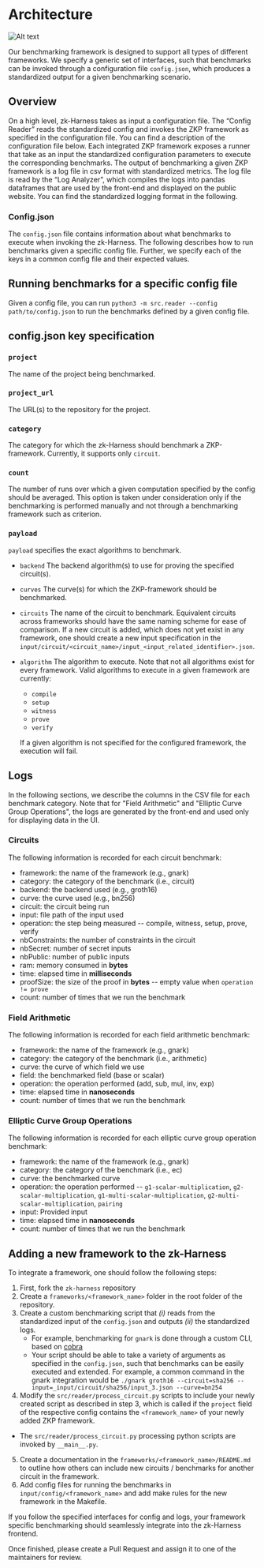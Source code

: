 # Architecture

![Alt text](./architecture.png?raw=true "Title")

Our benchmarking framework is designed to support all types of different frameworks.
We specify a generic set of interfaces, such that benchmarks can be invoked through 
a configuration file `config.json`, which produces a standardized output 
for a given benchmarking scenario.

## Overview

On a high level, zk-Harness takes as input a configuration file. 
The “Config Reader” reads the standardized config and invokes the ZKP framework 
as specified in the configuration file. You can find a description of the 
configuration file below. Each integrated ZKP framework exposes a runner 
that take as an input the standardized configuration parameters to execute the 
corresponding benchmarks. The output of benchmarking a given ZKP framework 
is a log file in csv format with standardized metrics. 
The log file is read by the “Log Analyzer”, 
which compiles the logs into pandas dataframes that are used by the front-end and displayed on the public website. You can find the standardized logging 
format in the following.

### Config.json

The ``config.json`` file contains information about what benchmarks to execute when invoking the zk-Harness. The following describes how to run benchmarks given a specific config file. Further, we specify each of the keys in a common config file and their expected values.

## Running benchmarks for a specific config file

Given a config file, you can run `python3 -m src.reader --config path/to/config.json` to run the benchmarks defined by a given config file.

## config.json key specification

### `project`

The name of the project being benchmarked.

### `project_url`

The URL(s) to the repository for the project.

### `category`

The category for which the zk-Harness should benchmark a ZKP-framework. 
Currently, it supports only `circuit`.

### `count`

The number of runs over which a given computation specified by the config should be averaged.
This option is taken under consideration only if the benchmarking is performed
manually and not through a benchmarking framework such as criterion.

### `payload`

`payload` specifies the exact algorithms to benchmark. 
  - `backend`
    The backend algorithm(s) to use for proving the specified circuit(s).
  - `curves`
    The curve(s) for which the ZKP-framework should be benchmarked.
  - `circuits`
    The name of the circuit to benchmark. 
    Equivalent circuits across frameworks should have the same naming scheme for 
    ease of comparison.
    If a new circuit is added, which does not yet exist in any framework, 
    one should create a new input specification in the 
    `input/circuit/<circuit_name>/input_<input_related_identifier>.json`.
  - `algorithm`
    The algorithm to execute. Note that not all algorithms exist for every framework.
    Valid algorithms to execute in a given framework are currently:
    - `compile`
    - `setup`
    - `witness`
    - `prove`
    - `verify`

    If a given algorithm is not specified for the configured framework, 
    the execution will fail.

## Logs

In the following sections, we describe the columns in the CSV file for each benchmark category.
Note that for "Field Arithmetic" and "Elliptic Curve Group Operations", the logs
are generated by the front-end and used only for displaying data in the UI.

### Circuits

The following information is recorded for each circuit benchmark:

* framework: the name of the framework (e.g., gnark)
* category: the category of the benchmark (i.e., circuit)
* backend: the backend used (e.g., groth16)
* curve: the curve used (e.g., bn256)
* circuit: the circuit being run
* input: file path of the input used 
* operation: the step being measured -- compile, witness, setup, prove, verify 
* nbConstraints: the number of constraints in the circuit
* nbSecret: number of secret inputs
* nbPublic: number of public inputs
* ram: memory consumed in **bytes**
* time: elapsed time in **milliseconds**
* proofSize: the size of the proof in **bytes** -- empty value when `operation != prove`
* count: number of times that we run the benchmark

### Field Arithmetic

The following information is recorded for each field arithmetic benchmark:

* framework: the name of the framework (e.g., gnark)
* category: the category of the benchmark (i.e., arithmetic)
* curve: the curve of which field we use
* field: the benchmarked field (base or scalar)
* operation: the operation performed (add, sub, mul, inv, exp)
* time: elapsed time in **nanoseconds**
* count: number of times that we run the benchmark

### Elliptic Curve Group Operations

The following information is recorded for each elliptic curve group operation benchmark:

* framework: the name of the framework (e.g., gnark)
* category: the category of the benchmark (i.e., ec)
* curve: the benchmarked curve
* operation: the operation performed -- `g1-scalar-multiplication`, `g2-scalar-multiplication`, `g1-multi-scalar-multiplication`, `g2-multi-scalar-multiplication`, `pairing`
* input: Provided input
* time: elapsed time in **nanoseconds**
* count: number of times that we run the benchmark

## Adding a new framework to the zk-Harness

To integrate a framework, one should follow the following steps:

1. First, fork the `zk-harness` repository
2. Create a `frameworks/<framework_name>` folder in the root folder of the repository.
3. Create a custom benchmarking script that *(i)* reads from the standardized 
input of the `config.json` and outputs *(ii)* the standardized logs.
    * For example, benchmarking for `gnark` is done through a custom CLI, 
    based on [cobra](https://github.com/spf13/cobra)
    * Your script should be able to take a variety of arguments as specified in 
    the `config.json`, such that benchmarks can be easily executed and extended. 
    For example, a common command in the gnark integration would be 
    `./gnark groth16 --circuit=sha256 --input=_input/circuit/sha256/input_3.json --curve=bn254`
4. Modify the `src/reader/process_circuit.py` scripts to include your newly 
created script as described in step 3, which is called if the `project` field of 
the respective config contains the `<framework_name>` of your newly added ZKP framework.
  * The `src/reader/process_circuit.py` processing python scripts are invoked by 
  `__main__.py`.
5. Create a documentation in the `frameworks/<framework_name>/README.md` 
to outline how others can include new circuits / benchmarks for another circuit 
in the framework. 
6. Add config files for running the benchmarks in `input/config/<framework_name>` 
and add make rules for the new framework in the Makefile.

If you follow the specified interfaces for config and logs, 
your framework specific benchmarking should seamlessly integrate into the zk-Harness frontend.

Once finished, please create a Pull Request and assign it to one of the maintainers 
for review.
